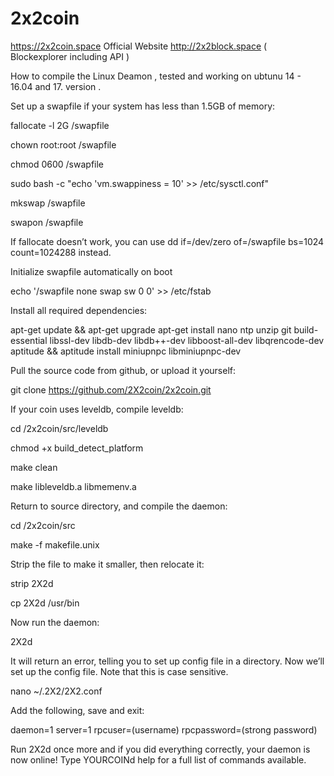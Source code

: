 # 2x2coin


https://2x2coin.space     Official Website
http://2x2block.space     ( Blockexplorer including API )


How to compile the Linux Deamon , tested and working on ubtunu 14 - 16.04 and 17.  version .

Set up a swapfile if your system has less than 1.5GB of memory:


fallocate -l 2G /swapfile

chown root:root /swapfile

chmod 0600 /swapfile

sudo bash -c "echo 'vm.swappiness = 10' >> /etc/sysctl.conf"

mkswap /swapfile

swapon /swapfile


If fallocate doesn’t work, you can use dd if=/dev/zero of=/swapfile bs=1024 count=1024288 instead.

Initialize swapfile automatically on boot

echo '/swapfile none swap sw 0 0' >> /etc/fstab

Install all required dependencies:

apt-get update && apt-get upgrade
apt-get install nano ntp unzip git build-essential libssl-dev libdb-dev libdb++-dev libboost-all-dev libqrencode-dev aptitude && aptitude install miniupnpc libminiupnpc-dev

Pull the source code from github, or upload it yourself:

git clone https://github.com/2X2coin/2x2coin.git

If your coin uses leveldb, compile leveldb:

cd /2x2coin/src/leveldb

chmod +x build_detect_platform

make clean

make libleveldb.a libmemenv.a

Return to source directory, and compile the daemon:

cd /2x2coin/src

make -f makefile.unix

Strip the file to make it smaller, then relocate it:

strip 2X2d

cp 2X2d /usr/bin

Now run the daemon:

2X2d

It will return an error, telling you to set up config file in a directory. Now we’ll set up the config file. Note that this is case sensitive.

nano ~/.2X2/2X2.conf

Add the following, save and exit:

daemon=1
server=1
rpcuser=(username)
rpcpassword=(strong password)

Run 2X2d once more and if you did everything correctly, your daemon is now online! Type YOURCOINd help for a full list of commands available.
